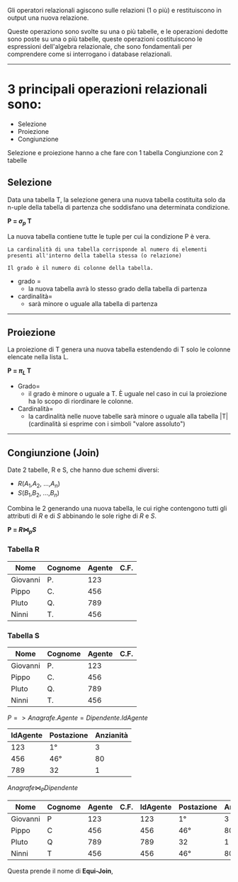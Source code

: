 <link rel="stylesheet" href="../style.css">

Gli operatori relazionali agiscono sulle relazioni (1 o più) e restituiscono in output una nuova relazione.

Queste operaziono sono svolte su una o più tabelle, e le operazioni dedotte sono poste su una o più tabelle, queste operazioni costituiscono le espressioni dell'algebra relazionale, che sono fondamentali per comprendere come si interrogano i database relazionali.

---

# 3 principali operazioni relazionali sono:

-   Selezione
-   Proiezione
-   Congiunzione

Selezione e proiezione hanno a che fare con 1 tabella
Congiunzione con 2 tabelle

## Selezione

Data una tabella T, la selezione genera una nuova tabella costituita solo da n-uple della tabella di partenza che soddisfano una determinata condizione.

**P = $\sigma_{p}$ T**

La nuova tabella contiene tutte le tuple per cui la condizione P è vera.

```
La cardinalità di una tabella corrisponde al numero di elementi presenti all'interno della tabella stessa (o relazione)

Il grado è il numero di colonne della tabella.
```

-   grado =
    -   la nuova tabella avrà lo stesso grado della tabella di partenza
-   cardinalità=
    -   sarà minore o uguale alla tabella di partenza

---

## Proiezione

La proiezione di T genera una nuova tabella estendendo di T solo le colonne elencate nella lista L.

**P = $\pi_{L}$ T**

-   Grado=
    -   il grado è minore o uguale a T. È uguale nel caso in cui la proiezione ha lo scopo di riordinare le colonne.
-   Cardinalità=
    -   la cardinalità nelle nuove tabelle sarà minore o uguale alla tabella |T| (cardinalità si esprime con i simboli "valore assoluto")

---

## Congiunzione (Join)

Date 2 tabelle, R e S, che hanno due schemi diversi:

-   $R$($A_{1}$,$A_{2}$, ...,$A_{n}$)
-   $S$($B_{1}$,$B_{2}$, ...,$B_{n}$)

Combina le 2 generando una nuova tabella, le cui righe contengono tutti gli attributi di $R$ e di $S$ abbinando le sole righe di $R$ e $S$.

**P = $R \Join_{p} S$**

### Tabella R

| Nome     | Cognome | Agente | C.F. |
| -------- | ------- | ------ | ---- |
| Giovanni | P.      | 123    |      |
| Pippo    | C.      | 456    |      |
| Pluto    | Q.      | 789    |      |
| Ninni    | T.      | 456    |      |

### Tabella S

| Nome     | Cognome | Agente | C.F. |
| -------- | ------- | ------ | ---- |
| Giovanni | P.      | 123    |      |
| Pippo    | C.      | 456    |      |
| Pluto    | Q.      | 789    |      |
| Ninni    | T.      | 456    |      |

$P => Anagrafe.Agente = Dipendente.IdAgente$

| IdAgente | Postazione | Anzianità |
| -------- | ---------- | --------- |
| 123      | 1°         | 3         |
| 456      | 46°        | 80        |
| 789      | 32         | 1         |

$Anagrafe \Join_{P} Dipendente$

| Nome     | Cognome | Agente | C.F. | IdAgente | Postazione | Anzianità |
| -------- | ------- | ------ | ---- | -------- | ---------- | --------- |
| Giovanni | P       | 123    |      | 123      | 1°         | 3         |
| Pippo    | C       | 456    |      | 456      | 46°        | 80        |
| Pluto    | Q       | 789    |      | 789      | 32         | 1         |
| Ninni    | T       | 456    |      | 456      | 46°        | 80        |

Questa prende il nome di **Equi-Join**,
